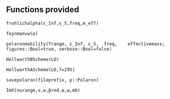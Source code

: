 ## Functions provided 

```@docs
frohlichalpha(ε_Inf,ε_S,freq,m_eff)
```

```@docs
feynmanvw(α)
```

```@docs
polaronmobility(Trange, ε_Inf, ε_S,  freq,    effectivemass; figures::Bool=true, verbose::Bool=false)
```

```@docs
HellwarthBScheme(LO)
```

```@docs
HellwarthAScheme(LO,T=295)
```

```@docs
savepolaron(fileprefix, p::Polaron)
```

```@docs
ImX(nurange,v,w,βred,α,ω,mb)
```

